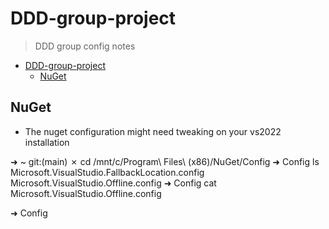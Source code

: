 # DDD-group-project
> DDD group config notes

- [DDD-group-project](#ddd-group-project)
  - [NuGet](#NuGet)

## NuGet

- The nuget configuration might need tweaking on your vs2022 installation

➜  ~ git:(main) ✗ cd /mnt/c/Program\ Files\ \(x86\)/NuGet/Config
➜  Config ls
Microsoft.VisualStudio.FallbackLocation.config  Microsoft.VisualStudio.Offline.config
➜  Config cat Microsoft.VisualStudio.Offline.config
<?xml version="1.0" encoding="utf-8"?>
<configuration>
  <packageSources>
    <add key="Microsoft Visual Studio Offline Packages" value="C:\Program Files (x86)\Microsoft SDKs\NuGetPackages\"/>
    <add key="Enterprise NuGet Packages" value="https://enterprise.local:44315/nuget" />
    <add key="NuGet Packages" value="https://api.nuget.org/v3/index.json" />
  </packageSources>
</configuration>
➜  Config
